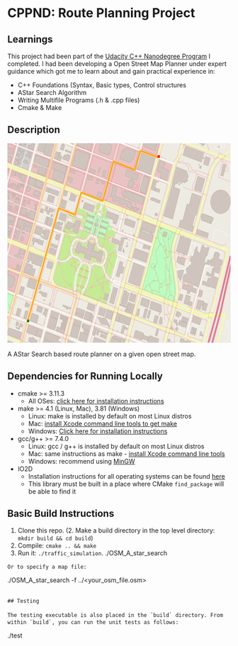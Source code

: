 # CPPND: Route Planning Project

## Learnings
This project had been part of the [Udacity C++ Nanodegree Program](https://www.udacity.com/course/c-plus-plus-nanodegree--nd213) I completed. I had been developing a Open Street Map Planner under expert guidance which got me to learn about and gain practical experience in:
* C++ Foundations (Syntax, Basic types, Control structures 
* AStar Search Algorithm
* Writing Multifile Programs (.h & .cpp files)
* Cmake & Make

## Description

<img src="map.png" width="600" height="450" />

A AStar Search based route planner on a given open street map.  

## Dependencies for Running Locally
* cmake >= 3.11.3
  * All OSes: [click here for installation instructions](https://cmake.org/install/)
* make >= 4.1 (Linux, Mac), 3.81 (Windows)
  * Linux: make is installed by default on most Linux distros
  * Mac: [install Xcode command line tools to get make](https://developer.apple.com/xcode/features/)
  * Windows: [Click here for installation instructions](http://gnuwin32.sourceforge.net/packages/make.htm)
* gcc/g++ >= 7.4.0
  * Linux: gcc / g++ is installed by default on most Linux distros
  * Mac: same instructions as make - [install Xcode command line tools](https://developer.apple.com/xcode/features/)
  * Windows: recommend using [MinGW](http://www.mingw.org/)
* IO2D
  * Installation instructions for all operating systems can be found [here](https://github.com/cpp-io2d/P0267_RefImpl/blob/master/BUILDING.md)
  * This library must be built in a place where CMake `find_package` will be able to find it

## Basic Build Instructions

1. Clone this repo.
(2. Make a build directory in the top level directory: `mkdir build && cd build`)
3. Compile: `cmake .. && make`
4. Run it: `./traffic_simulation`.
./OSM_A_star_search

```
Or to specify a map file:
```
./OSM_A_star_search -f ../<your_osm_file.osm>
```

## Testing

The testing executable is also placed in the `build` directory. From within `build`, you can run the unit tests as follows:
```
./test
```

